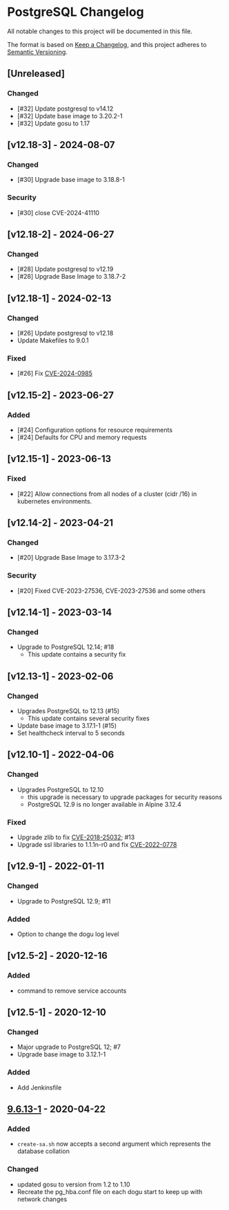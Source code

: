 # PostgreSQL Changelog

All notable changes to this project will be documented in this file.

The format is based on [Keep a Changelog](https://keepachangelog.com/en/1.0.0/),
and this project adheres to [Semantic Versioning](https://semver.org/spec/v2.0.0.html).

## [Unreleased]
### Changed
- [#32] Update postgresql to v14.12
- [#32] Update base image to 3.20.2-1
- [#32] Update gosu to 1.17

## [v12.18-3] - 2024-08-07
### Changed
- [#30] Upgrade base image to 3.18.8-1

### Security
- [#30] close CVE-2024-41110

## [v12.18-2] - 2024-06-27
### Changed
- [#28] Update postgresql to v12.19
- [#28] Upgrade Base Image to 3.18.7-2

## [v12.18-1] - 2024-02-13
### Changed
- [#26] Update postgresql to v12.18
- Update Makefiles to 9.0.1

### Fixed
- [#26] Fix [CVE-2024-0985](https://www.postgresql.org/support/security/CVE-2024-0985/)

## [v12.15-2] - 2023-06-27
### Added
- [#24] Configuration options for resource requirements
- [#24] Defaults for CPU and memory requests

## [v12.15-1] - 2023-06-13
### Fixed
- [#22] Allow connections from all nodes of a cluster (cidr /16) in kubernetes environments.

## [v12.14-2] - 2023-04-21
### Changed
- [#20] Upgrade Base Image to 3.17.3-2

### Security
- [#20] Fixed CVE-2023-27536, CVE-2023-27536 and some others

## [v12.14-1] - 2023-03-14
### Changed
- Upgrade to PostgreSQL 12.14; #18
  - This update contains a security fix

## [v12.13-1] - 2023-02-06
### Changed
- Upgrades PostgreSQL to 12.13 (#15)
  - This update contains several security fixes
- Update base image to 3.17.1-1 (#15)
- Set healthcheck interval to 5 seconds

## [v12.10-1] - 2022-04-06
### Changed
- Upgrades PostgreSQL to 12.10
  - this upgrade is necessary to upgrade packages for security reasons
  - PostgreSQL 12.9 is no longer available in Alpine 3.12.4

### Fixed
- Upgrade zlib to fix [CVE-2018-25032](https://security.alpinelinux.org/vuln/CVE-2018-25032); #13
- Upgrade ssl libraries to 1.1.1n-r0 and fix [CVE-2022-0778](https://security.alpinelinux.org/vuln/CVE-2022-0778)

## [v12.9-1] - 2022-01-11
### Changed
- Upgrade to PostgreSQL 12.9; #11

### Added
- Option to change the dogu log level

## [v12.5-2] - 2020-12-16
### Added
- command to remove service accounts

## [v12.5-1] - 2020-12-10
### Changed
- Major upgrade to PostgreSQL 12; #7
- Upgrade base image to 3.12.1-1

### Added
- Add Jenkinsfile

## [9.6.13-1](https://github.com/cloudogu/postgresql/releases/tag/v9.6.13-1) - 2020-04-22
### Added
- `create-sa.sh` now accepts a second argument which represents the database collation

### Changed
- updated gosu to version from 1.2 to 1.10
- Recreate the pg_hba.conf file on each dogu start to keep up with network changes
